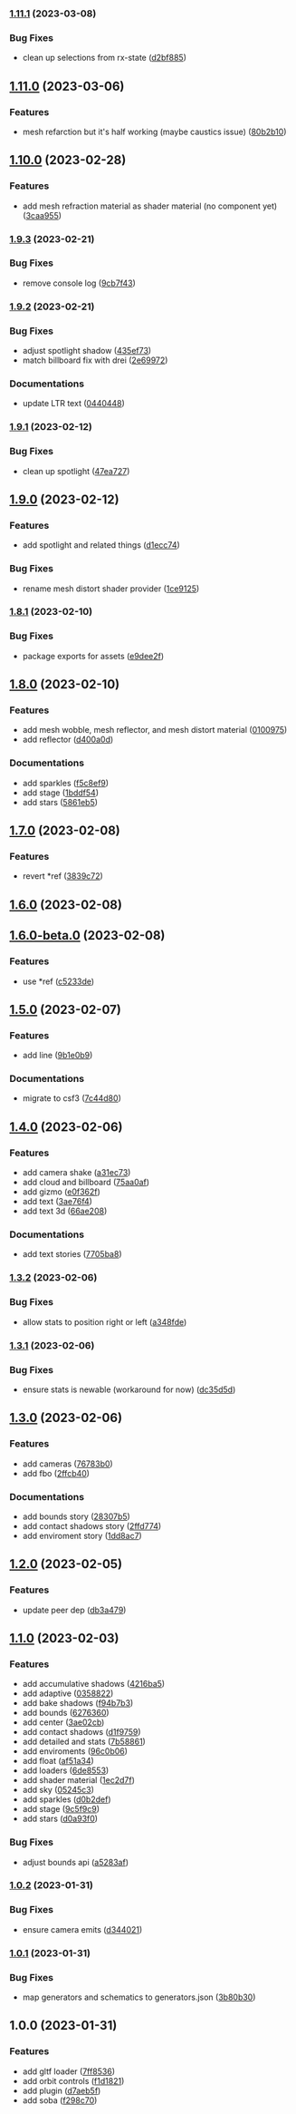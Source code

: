 

### [1.11.1](https://github.com/angular-threejs/soba/compare/1.11.0...1.11.1) (2023-03-08)


### Bug Fixes

* clean up selections from rx-state ([d2bf885](https://github.com/angular-threejs/soba/commit/d2bf88549f4fea3f422bd92e6f8df6a2b851c108))

## [1.11.0](https://github.com/angular-threejs/soba/compare/1.10.0...1.11.0) (2023-03-06)


### Features

* mesh refarction but it's half working (maybe caustics issue) ([80b2b10](https://github.com/angular-threejs/soba/commit/80b2b10c962870b7b597fe1757a4f0b9bcb435ea))

## [1.10.0](https://github.com/angular-threejs/soba/compare/1.9.3...1.10.0) (2023-02-28)


### Features

* add mesh refraction material as shader material (no component yet) ([3caa955](https://github.com/angular-threejs/soba/commit/3caa955f9305baa7f22087eaf38d538866529a28))

### [1.9.3](https://github.com/angular-threejs/soba/compare/1.9.2...1.9.3) (2023-02-21)


### Bug Fixes

* remove console log ([9cb7f43](https://github.com/angular-threejs/soba/commit/9cb7f4332d2860fec7d490fad804fb8400d6f465))

### [1.9.2](https://github.com/angular-threejs/soba/compare/1.9.1...1.9.2) (2023-02-21)


### Bug Fixes

* adjust spotlight shadow ([435ef73](https://github.com/angular-threejs/soba/commit/435ef734d1ff7a349af5894cba85d1fcc88310c9))
* match billboard fix with drei ([2e69972](https://github.com/angular-threejs/soba/commit/2e69972ee7229a6d9c264ed3e4b7a914fb0c39ec))


### Documentations

* update LTR text ([0440448](https://github.com/angular-threejs/soba/commit/044044864d3431106009ebcaf22e5e97d12e66d6))

### [1.9.1](https://github.com/angular-threejs/soba/compare/1.9.0...1.9.1) (2023-02-12)


### Bug Fixes

* clean up spotlight ([47ea727](https://github.com/angular-threejs/soba/commit/47ea7276d9eca3c15a138fe42f7d2c34236ec0e5))

## [1.9.0](https://github.com/angular-threejs/soba/compare/1.8.1...1.9.0) (2023-02-12)


### Features

* add spotlight and related things ([d1ecc74](https://github.com/angular-threejs/soba/commit/d1ecc745874bed5c0df1dcafe974c3dec53db3bb))


### Bug Fixes

* rename mesh distort shader provider ([1ce9125](https://github.com/angular-threejs/soba/commit/1ce91259aa83ff837f54473ca5fef97b2ae9f38b))

### [1.8.1](https://github.com/angular-threejs/soba/compare/1.8.0...1.8.1) (2023-02-10)


### Bug Fixes

* package exports for assets ([e9dee2f](https://github.com/angular-threejs/soba/commit/e9dee2fde73312223b704654fa73f099e006afdb))

## [1.8.0](https://github.com/angular-threejs/soba/compare/1.7.0...1.8.0) (2023-02-10)


### Features

* add mesh wobble, mesh reflector, and mesh distort material ([0100975](https://github.com/angular-threejs/soba/commit/0100975b1f0b7e40c28fbbedc19cf482c551312c))
* add reflector ([d400a0d](https://github.com/angular-threejs/soba/commit/d400a0dbcc6af44a1a8664df7cae28daa3734b0e))


### Documentations

* add sparkles ([f5c8ef9](https://github.com/angular-threejs/soba/commit/f5c8ef9340559450463cbdea335612a2770f4cb8))
* add stage ([1bddf54](https://github.com/angular-threejs/soba/commit/1bddf546211b1aa611bdfacd7fa2a835a5d8aed5))
* add stars ([5861eb5](https://github.com/angular-threejs/soba/commit/5861eb507ce716fa7eb39c1fee89b1445b434f29))

## [1.7.0](https://github.com/angular-threejs/soba/compare/1.6.0...1.7.0) (2023-02-08)


### Features

* revert *ref ([3839c72](https://github.com/angular-threejs/soba/commit/3839c7265ac58fd9aec89f86bdaeb9cc7e7d55a7))

## [1.6.0](https://github.com/angular-threejs/soba/compare/1.6.0-beta.0...1.6.0) (2023-02-08)

## [1.6.0-beta.0](https://github.com/angular-threejs/soba/compare/1.5.0...1.6.0-beta.0) (2023-02-08)


### Features

* use *ref ([c5233de](https://github.com/angular-threejs/soba/commit/c5233de0817bc5a57e2990d41e450cb3d7f00854))

## [1.5.0](https://github.com/angular-threejs/soba/compare/1.4.0...1.5.0) (2023-02-07)


### Features

* add line ([9b1e0b9](https://github.com/angular-threejs/soba/commit/9b1e0b9e952a46c4544bfd0f9e59cdf055580589))


### Documentations

* migrate to csf3 ([7c44d80](https://github.com/angular-threejs/soba/commit/7c44d80308c53d75e5c784d471df6b87ac34b921))

## [1.4.0](https://github.com/angular-threejs/soba/compare/1.3.2...1.4.0) (2023-02-06)


### Features

* add camera shake ([a31ec73](https://github.com/angular-threejs/soba/commit/a31ec73fc9eb5d495b8667e32590c658e9e9c9d9))
* add cloud and billboard ([75aa0af](https://github.com/angular-threejs/soba/commit/75aa0af95524d16c735f6530d825a44df214dbc3))
* add gizmo ([e0f362f](https://github.com/angular-threejs/soba/commit/e0f362fc0ce894f5d18fefabf78fdcb60828b3b4))
* add text ([3ae76f4](https://github.com/angular-threejs/soba/commit/3ae76f426696024bb34b694572782f228f1d6245))
* add text 3d ([66ae208](https://github.com/angular-threejs/soba/commit/66ae20884619136a1729632e6deef8b7dc40cb40))


### Documentations

* add text stories ([7705ba8](https://github.com/angular-threejs/soba/commit/7705ba828fea1b124a8ce357a6933c99a5909a7e))

### [1.3.2](https://github.com/angular-threejs/soba/compare/1.3.1...1.3.2) (2023-02-06)


### Bug Fixes

* allow stats to position right or left ([a348fde](https://github.com/angular-threejs/soba/commit/a348fde0b9219986a80f487e66a5527989ba2fe9))

### [1.3.1](https://github.com/angular-threejs/soba/compare/1.3.0...1.3.1) (2023-02-06)


### Bug Fixes

* ensure stats is newable (workaround for now) ([dc35d5d](https://github.com/angular-threejs/soba/commit/dc35d5d4f559d71ba34101c5b5b5e51f32cd82f1))

## [1.3.0](https://github.com/angular-threejs/soba/compare/1.2.0...1.3.0) (2023-02-06)


### Features

* add cameras ([76783b0](https://github.com/angular-threejs/soba/commit/76783b0d19777d442672c9e8bb43e69ddececa51))
* add fbo ([2ffcb40](https://github.com/angular-threejs/soba/commit/2ffcb40d137039b4f1b93a8d931a5901974cd9ee))


### Documentations

* add bounds story ([28307b5](https://github.com/angular-threejs/soba/commit/28307b53a7d49f8009c427180a08502d84f8f68b))
* add contact shadows story ([2ffd774](https://github.com/angular-threejs/soba/commit/2ffd774246ebac9db425f04bf5214fdc4d05c2e2))
* add enviroment story ([1dd8ac7](https://github.com/angular-threejs/soba/commit/1dd8ac7b0f78ec6134e0094a7b18fe7d1d242bb1))

## [1.2.0](https://github.com/angular-threejs/soba/compare/1.1.0...1.2.0) (2023-02-05)


### Features

* update peer dep ([db3a479](https://github.com/angular-threejs/soba/commit/db3a479c2bd68831fb4b6b86d0094bb6b63a8122))

## [1.1.0](https://github.com/angular-threejs/soba/compare/1.0.2...1.1.0) (2023-02-03)


### Features

* add accumulative shadows ([4216ba5](https://github.com/angular-threejs/soba/commit/4216ba5d3231a5da843849b494f9eb2cf2aaae4b))
* add adaptive ([0358822](https://github.com/angular-threejs/soba/commit/035882213fd9fed3c91495574a19e133d0aba66f))
* add bake shadows ([f94b7b3](https://github.com/angular-threejs/soba/commit/f94b7b30aa88c4684a7a3e561f2bb44ee45e1519))
* add bounds ([6276360](https://github.com/angular-threejs/soba/commit/6276360d7aabf570ea95bf126685f30800d32110))
* add center ([3ae02cb](https://github.com/angular-threejs/soba/commit/3ae02cb030dcaa61416355852ecc670351865c85))
* add contact shadows ([d1f9759](https://github.com/angular-threejs/soba/commit/d1f975931bd2ae124f21d4a08eb6f9a89f7968ff))
* add detailed and stats ([7b58861](https://github.com/angular-threejs/soba/commit/7b58861d24aa3bcb13505c4f1e4410cf6737d4dc))
* add enviroments ([96c0b06](https://github.com/angular-threejs/soba/commit/96c0b06c94427f39e4cf9696425a1097060f6a79))
* add float ([af51a34](https://github.com/angular-threejs/soba/commit/af51a34f2ef85470cffb163a9b84e7b4669675b6))
* add loaders ([6de8553](https://github.com/angular-threejs/soba/commit/6de8553af1faf9f2c30fb2d8555226cd670d141d))
* add shader material ([1ec2d7f](https://github.com/angular-threejs/soba/commit/1ec2d7f9727614abbcdaed2eed506975047d7a11))
* add sky ([05245c3](https://github.com/angular-threejs/soba/commit/05245c3c7ace92f57c5b253ba971b986e6512af9))
* add sparkles ([d0b2def](https://github.com/angular-threejs/soba/commit/d0b2def32ff1ee67338cdced094dc21600235ad7))
* add stage ([9c5f9c9](https://github.com/angular-threejs/soba/commit/9c5f9c934863bf71d9327f00e230bc19700fc72e))
* add stars ([d0a93f0](https://github.com/angular-threejs/soba/commit/d0a93f04bd2c2300c87fab6327fcf86e3144cb50))


### Bug Fixes

* adjust bounds api ([a5283af](https://github.com/angular-threejs/soba/commit/a5283af873cc2a936868c0479ea1253e6d811d67))

### [1.0.2](https://github.com/angular-threejs/soba/compare/1.0.1...1.0.2) (2023-01-31)


### Bug Fixes

* ensure camera emits ([d344021](https://github.com/angular-threejs/soba/commit/d344021a849b4593aa25e4cc279f6639c2b15aed))

### [1.0.1](https://github.com/angular-threejs/soba/compare/1.0.0...1.0.1) (2023-01-31)


### Bug Fixes

* map generators and schematics to generators.json ([3b80b30](https://github.com/angular-threejs/soba/commit/3b80b30a5f4191b58e927aaa5eb8a537e4a1afa9))

## 1.0.0 (2023-01-31)


### Features

* add gltf loader ([7ff8536](https://github.com/angular-threejs/soba/commit/7ff853622a7ace5b4525c7f6d3eca1b0445c815f))
* add orbit controls ([f1d1821](https://github.com/angular-threejs/soba/commit/f1d1821f38b54b2a371d62947fbfef06be71f0ce))
* add plugin ([d7aeb5f](https://github.com/angular-threejs/soba/commit/d7aeb5f2d8a162412790ee582835f788b165e7ad))
* add soba ([f298c70](https://github.com/angular-threejs/soba/commit/f298c7028b31a1df2d1a920b44b1b7db7985726d))